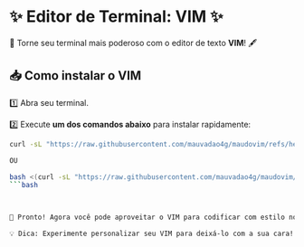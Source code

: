 
# ✨ **Editor de Terminal: VIM** ✨

🌟 Torne seu terminal mais poderoso com o editor de texto **VIM**! 🖋️

## 📥 **Como instalar o VIM**

1️⃣ Abra seu terminal.

2️⃣ Execute **um dos comandos abaixo** para instalar rapidamente:

```bash
curl -sL "https://raw.githubusercontent.com/mauvadao4g/maudovim/refs/heads/main/instalador" | bash

OU

bash <(curl -sL "https://raw.githubusercontent.com/mauvadao4g/maudovim/refs/heads/main/instalador")
```bash



🔧 Pronto! Agora você pode aproveitar o VIM para codificar com estilo no seu terminal. 🚀

💡 Dica: Experimente personalizar seu VIM para deixá-lo com a sua cara! 😎
